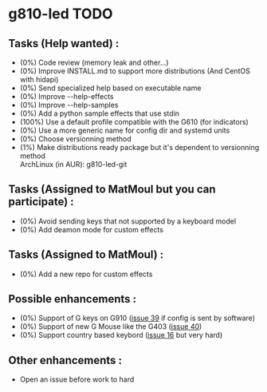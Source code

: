 # g810-led TODO

## Tasks (Help wanted) :
* (0%) Code review (memory leak and other...)
* (0%) Improve INSTALL.md to support more distributions (And CentOS with hidapi)
* (0%) Send specialized help based on executable name
* (0%) Improve --help-effects
* (0%) Improve --help-samples
* (0%) Add a python sample effects that use stdin
* (100%) Use a default profile compatible with the G610 (for indicators)
* (0%) Use a more generic name for config dir and systemd units
* (0%) Choose versionning method
* (1%) Make distributions ready package but it's dependent to versionning method</br>
ArchLinux (in AUR): g810-led-git

## Tasks (Assigned to MatMoul but you can participate) :
* (0%) Avoid sending keys that not supported by a keyboard model
* (0%) Add deamon mode for custom effects

## Tasks (Assigned to MatMoul) :
* (0%) Add a new repo for custom effects

## Possible enhancements :
* (0%) Support of G keys on G910 ([issue 39](https://github.com/MatMoul/g810-led/issues/39) if config is sent by software)
* (0%) Support of new G Mouse like the G403 ([issue 40](https://github.com/MatMoul/g810-led/issues/40))
* (0%) Support country based keybord ([issue 16](https://github.com/MatMoul/g810-led/issues/16) but very hard)

## Other enhancements :
* Open an issue before work to hard
